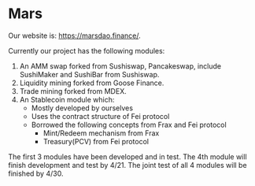 # Mars

Our website is: https://marsdao.finance/. 

Currently our project has the following modules: 
1) An AMM swap forked from Sushiswap, Pancakeswap, include SushiMaker and SushiBar from Sushiswap.
2) Liquidity mining forked from Goose Finance.
3) Trade mining forked from MDEX.
4) An Stablecoin module which:
   - Mostly developed by ourselves
   - Uses the contract structure of Fei protocol
   - Borrowed the following concepts from Frax and Fei protocol
      - Mint/Redeem mechanism from Frax
      - Treasury(PCV) from Fei protocol

The first 3 modules have been developed and in test. The 4th module will finish development and test by 4/21. The joint test of all 4 modules will be finished by 4/30.
